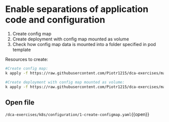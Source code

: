 # Enable separations of application code and configuration

1. Create config map
2. Create deployment with config map mounted as volume
3. Check how config map data is mounted into a folder specified in pod template

Resources to create:

``` bash
#Create config map:
k apply -f https://raw.githubusercontent.com/Piotr1215/dca-exercises/master/k8s/configuration/1-create-configmap.yaml

#Create deployment with config map mounted as volume:
k apply -f https://raw.githubusercontent.com/Piotr1215/dca-exercises/master/k8s/configuration/4-Create-deployment.yaml
```

## Open file

`/dca-exercises/k8s/configuration/1-create-configmap.yaml`{{open}}